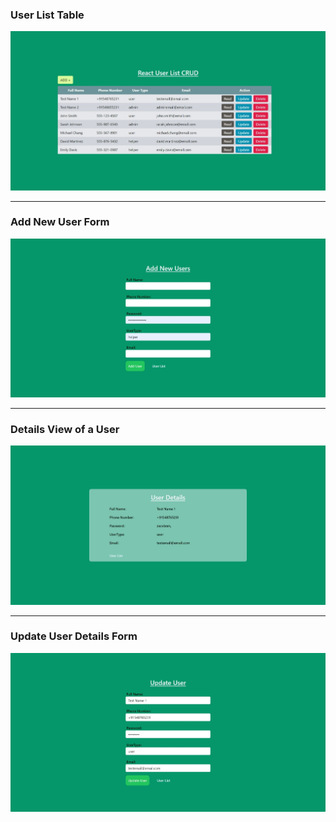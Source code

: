 <h3>User List Table</h2>


<img src="Images/1.jpeg">

<hr>
<h3>Add New User Form</h3>

<img src="Images/2.jpeg">

<hr>
<h3> Details View of a User</h3>
<img src="Images/3.jpeg">

<hr>
<h3>Update User Details Form</h3>

<img src="Images/4.jpeg">
